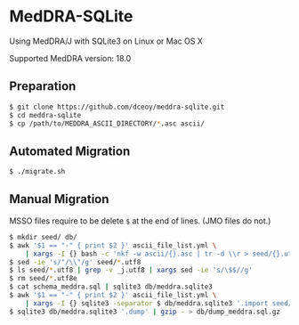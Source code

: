 MedDRA-SQLite
=============

Using MedDRA/J with SQLite3 on Linux or Mac OS X

Supported MedDRA version: 18.0

Preparation
-----------

```sh
$ git clone https://github.com/dceoy/meddra-sqlite.git
$ cd meddra-sqlite
$ cp /path/to/MEDDRA_ASCII_DIRECTORY/*.asc ascii/
```

Automated Migration
-------------------

```sh
$ ./migrate.sh
```

Manual Migration
----------------

MSSO files require to be delete `$` at the end of lines. (JMO files do not.)

```sh
$ mkdir seed/ db/
$ awk '$1 == "-" { print $2 }' ascii_file_list.yml \
    | xargs -I {} bash -c 'nkf -w ascii/{}.asc | tr -d \\r > seed/{}.utf8'
$ sed -ie 's/"/\\"/g' seed/*.utf8
$ ls seed/*.utf8 | grep -v _j.utf8 | xargs sed -ie 's/\$$//g'
$ rm seed/*.utf8e
$ cat schema_meddra.sql | sqlite3 db/meddra.sqlite3
$ awk '$1 == "-" { print $2 }' ascii_file_list.yml \
    | xargs -I {} sqlite3 -separator $ db/meddra.sqlite3 '.import seed/{}.utf8 {}'
$ sqlite3 db/meddra.sqlite3 '.dump' | gzip - > db/dump_meddra.sql.gz
```
